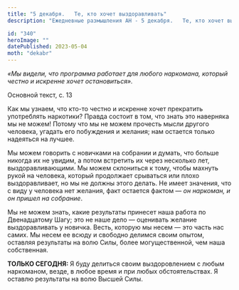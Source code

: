 ```yaml
---
title: "5 декабря.   Те, кто хочет выздоравливать"
description: "Ежедневные размышления АН - 5 декабря.   Те, кто хочет выздоравливать"

id: "340"
heroImage: ""
datePublished: 2023-05-04
moth: "dekabr"
---
```


_«Мы видели, что программа работает для любого наркомана, который честно и
искренне хочет остановиться»._

Основной текст, с. 13

Как мы узнаем, что кто-то честно и искренне хочет прекратить употреблять
наркотики? Правда состоит в том, что знать это наверняка мы не можем! Потому
что мы не можем прочесть мысли другого человека, угадать его побуждения и
желания; нам остается только надеяться на лучшее.

Мы можем говорить с новичками на собрании и думать, что больше никогда их не
увидим, а потом встретить их через несколько лет, выздоравливающими. Мы можем
склониться к тому, чтобы махнуть рукой на человека, который продолжает
срываться или плохо выздоравливает, но мы не должны этого делать. Не имеет
значения, что с виду у человека нет желания, факт остается фактом — _он
наркоман, и он пришел на собрание_.

Мы не можем знать, какие результаты принесет наша работа по Двенадцатому Шагу;
это не наше дело — оценивать желание выздоравливать у новичка. Весть, которую
мы несем — это часть нас самих. Мы несем ее всюду и свободно делимся своим
опытом, оставляя результаты на волю Силы, более могущественной, чем наша
собственная.

**ТОЛЬКО СЕГОДНЯ:** Я буду делиться своим выздоровлением с любым наркоманом,
везде, в любое время и при любых обстоятельствах. Я оставлю результаты на волю
Высшей Силы.
